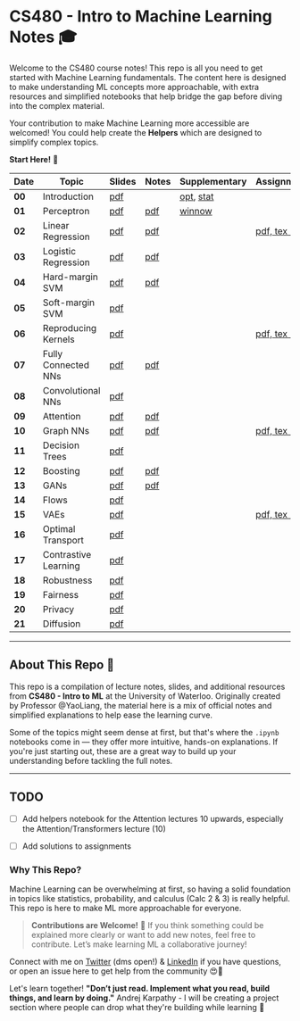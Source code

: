 # CS480 - Intro to Machine Learning Notes 🎓

Welcome to the CS480 course notes! This repo is all you need to get started with Machine Learning fundamentals. The content here is designed to make understanding ML concepts more approachable, with extra resources and simplified notebooks that help bridge the gap before diving into the complex material.

Your contribution to make Machine Learning more accessible are welcomed! You could help create the **Helpers** which are designed to simplify complex topics.

**Start Here!** 🚀


<table>
    <thead>
        <tr>
            <th>Date</th>
            <th>Topic</th>
            <th>Slides</th>
            <th>Notes</th>
            <th>Supplementary</th>
            <th>Assignments</th>
            <th>Helper</th>
        </tr>
    </thead>
    <tbody>
        <tr>
            <td><strong>00</strong></td>
            <td>Introduction</td>
            <td><a href="https://github.com/jadechoghari/machine-learning-cs480/blob/main/00-intro/480-lec-intro.pdf">pdf</a></td>
            <td></td>
            <td><a href="https://github.com/jadechoghari/machine-learning-cs480/blob/main/extras/optimization/480-note-opt.pdf">opt</a>, <a href="https://github.com/jadechoghari/machine-learning-cs480/blob/main/extras/stats/480-note-stat.pdf">stat</a></td>
            <td></td>
            <td><a href="#">pdf</a></td>
        </tr>
        <tr>
            <td><strong>01</strong></td>
            <td>Perceptron</td>
            <td><a href="https://github.com/jadechoghari/machine-learning-cs480/blob/main/01-perceptron/480-lec-per.pdf">pdf</a></td>
            <td><a href="https://github.com/jadechoghari/machine-learning-cs480/blob/main/01-perceptron/480-note-per.pdf">pdf</a></td>
            <td><a href="https://github.com/jadechoghari/machine-learning-cs480/blob/main/extras/winnow/480-note-winnow.pdf">winnow</a></td>
            <td></td>
            <td><a href="https://github.com/jadechoghari/machine-learning-cs480/blob/main/01-perceptron/perceptron.ipynb">pdf</a></td>
        </tr>
        <tr>
            <td><strong>02</strong></td>
            <td>Linear Regression</td>
            <td><a href="https://github.com/jadechoghari/machine-learning-cs480/blob/main/02-linreg/480-lec-lin.pdf">pdf</a></td>
            <td><a href="https://github.com/jadechoghari/machine-learning-cs480/blob/main/02-linreg/480-note-lin.pdf">pdf</a></td>
            <td></td>
            <td><a href="https://github.com/jadechoghari/machine-learning-cs480/blob/main/asignments/a1/a1.pdf">pdf, tex (AM)</a></td>
            <td><a href="https://github.com/jadechoghari/machine-learning-cs480/blob/main/02-linreg/linear_regression.ipynb">pdf</a></td>
        </tr>
        <tr>
            <td><strong>03</strong></td>
            <td>Logistic Regression</td>
            <td><a href="https://github.com/jadechoghari/machine-learning-cs480/blob/main/03-logreg/480-lec-log.pdf">pdf</a></td>
            <td><a href="https://github.com/jadechoghari/machine-learning-cs480/blob/main/03-logreg/480-note-log.pdf">pdf</a></td>
            <td></td>
            <td></td>
            <td><a href="https://github.com/jadechoghari/machine-learning-cs480/blob/main/03-logreg/logistic_reg.ipynb">pdf</a></td>
        </tr>
        <tr>
            <td><strong>04</strong></td>
            <td>Hard-margin SVM</td>
            <td><a href="https://github.com/jadechoghari/machine-learning-cs480/blob/main/04-svm/480-lec-svm.pdf">pdf</a></td>
            <td><a href="https://github.com/jadechoghari/machine-learning-cs480/blob/main/04-svm/480-note-svm.pdf">pdf</a></td>
            <td></td>
            <td></td>
            <td><a href="https://github.com/jadechoghari/machine-learning-cs480/blob/main/04-svm/svm.ipynb">pdf</a></td>
        </tr>
        <tr>
            <td><strong>05</strong></td>
            <td>Soft-margin SVM</td>
            <td><a href="https://github.com/jadechoghari/machine-learning-cs480/blob/main/04-svm/480-lec-csvm.pdf">pdf</a></td>
            <td></td>
            <td></td>
            <td></td>
            <td><a href="https://github.com/jadechoghari/machine-learning-cs480/blob/main/04-svm/svm.ipynb">pdf</a></td>
        </tr>
        <tr>
            <td><strong>06</strong></td>
            <td>Reproducing Kernels</td>
            <td><a href="https://github.com/jadechoghari/machine-learning-cs480/blob/main/05-kernels/480-lec-ker.pdf">pdf</a></td>
            <td></td>
            <td></td>
            <td><a href="https://github.com/jadechoghari/machine-learning-cs480/blob/main/asignments/a2/a2.pdf">pdf, tex (SS)</a></td>
            <td><a href="#">❌</a></td>
        </tr>
        <tr>
            <td><strong>07</strong></td>
            <td>Fully Connected NNs</td>
            <td><a href="https://github.com/jadechoghari/machine-learning-cs480/blob/main/06-autodiff/480-lec-dnn.pdf">pdf</a></td>
            <td><a href="#">pdf</a></td>
            <td></td>
            <td></td>
            <td><a href="#">❌</a></td>
        </tr>
        <tr>
            <td><strong>08</strong></td>
            <td>Convolutional NNs</td>
            <td><a href="https://github.com/jadechoghari/machine-learning-cs480/blob/main/07-cnn/480-lec-cnn.pdf">pdf</a></td>
            <td></td>
            <td></td>
            <td></td>
            <td><a href="#">❌</a></td>
        </tr>
        <tr>
            <td><strong>09</strong></td>
            <td>Attention</td>
            <td><a href="https://github.com/jadechoghari/machine-learning-cs480/blob/main/08-attention/480-lec-att.pdf">pdf</a></td>
            <td><a href="https://github.com/jadechoghari/machine-learning-cs480/blob/main/08-attention/480-note-att.pdf">pdf</a></td>
            <td></td>
            <td></td>
            <td><a href="#">❌</a></td>
        </tr>
        <tr>
            <td><strong>10</strong></td>
            <td>Graph NNs</td>
            <td><a href="https://github.com/jadechoghari/machine-learning-cs480/blob/main/09-gnn/480-lec-gnn.pdf">pdf</a></td>
            <td><a href="https://github.com/jadechoghari/machine-learning-cs480/blob/main/09-gnn/480-lec-gnn.pdf">pdf</a></td>
            <td></td>
            <td><a href="https://github.com/jadechoghari/machine-learning-cs480/blob/main/asignments/a3/a3.pdf">pdf, tex (HL)</a></td>
            <td><a href="#">❌</a></td>
        </tr>
        <tr>
            <td><strong>11</strong></td>
            <td>Decision Trees</td>
            <td><a href="https://github.com/jadechoghari/machine-learning-cs480/blob/main/10-dec-trees/480-lec-tree.pdf">pdf</a></td>
            <td></td>
            <td></td>
            <td></td>
            <td><a href="#">❌</a></td>
        </tr>
        <tr>
            <td><strong>12</strong></td>
            <td>Boosting</td>
            <td><a href="https://github.com/jadechoghari/machine-learning-cs480/blob/main/11-boosting/480-lec-ens.pdf">pdf</a></td>
            <td><a href="https://github.com/jadechoghari/machine-learning-cs480/blob/main/11-boosting/480-note-ens.pdf">pdf</a></td>
            <td></td>
            <td></td>
            <td><a href="#">❌</a></td>
        </tr>
        <tr>
            <td><strong>13</strong></td>
            <td>GANs</td>
            <td><a href="#">pdf</a></td>
            <td><a href="https://github.com/jadechoghari/machine-learning-cs480/blob/main/12-gans/480-note-gan.pdf">pdf</a></td>
            <td></td>
            <td></td>
            <td><a href="#">❌</a></td>
        </tr>
        <tr>
            <td><strong>14</strong></td>
            <td>Flows</td>
            <td><a href="https://github.com/jadechoghari/machine-learning-cs480/blob/main/13-flows/480-lec-flow.pdf">pdf</a></td>
            <td></td>
            <td></td>
            <td></td>
            <td><a href="#">❌</a></td>
        </tr>
        <tr>
            <td><strong>15</strong></td>
            <td>VAEs</td>
            <td><a href="https://github.com/jadechoghari/machine-learning-cs480/blob/main/14-vaes/480-lec-vae.pdf">pdf</a></td>
            <td></td>
            <td></td>
            <td><a href="https://github.com/jadechoghari/machine-learning-cs480/blob/main/asignments/a4/a4.pdf">pdf, tex (YL)</a></td>
            <td><a href="#">❌</a></td>
        </tr>
        <tr>
            <td><strong>16</strong></td>
            <td>Optimal Transport</td>
            <td><a href="https://github.com/jadechoghari/machine-learning-cs480/blob/main/15-optimal-transport/480-lec-ot.pdf">pdf</a></td>
            <td></td>
            <td></td>
            <td></td>
            <td><a href="#">❌</a></td>
        </tr>
        <tr>
            <td><strong>17</strong></td>
            <td>Contrastive Learning</td>
            <td><a href="https://github.com/jadechoghari/machine-learning-cs480/blob/main/16-contrastive-learning/480-lec-cl.pdf">pdf</a></td>
            <td></td>
            <td></td>
            <td></td>
            <td><a href="#">❌</a></td>
        </tr>
        <tr>
            <td><strong>18</strong></td>
            <td>Robustness</td>
            <td><a href="https://github.com/jadechoghari/machine-learning-cs480/blob/main/17-robustness/480-lec-rob.pdf">pdf</a></td>
            <td></td>
            <td></td>
            <td></td>
            <td><a href="#">❌</a></td>
        </tr>
        <tr>
            <td><strong>19</strong></td>
            <td>Fairness</td>
            <td><a href="https://github.com/jadechoghari/machine-learning-cs480/blob/main/18-fairness/480-lec-fair.pdf">pdf</a></td>
            <td></td>
            <td></td>
            <td></td>
            <td><a href="#">❌</a></td>
        </tr>
        <tr>
            <td><strong>20</strong></td>
            <td>Privacy</td>
            <td><a href="https://github.com/jadechoghari/machine-learning-cs480/blob/main/19-privacy/480-lec-dp.pdf">pdf</a></td>
            <td></td>
            <td></td>
            <td></td>
            <td><a href="#">❌</a></td>
        </tr>
        <tr>
            <td><strong>21</strong></td>
            <td>Diffusion</td>
            <td><a href="https://github.com/jadechoghari/machine-learning-cs480/blob/main/20-diffusion/480-lec-dm.pdf">pdf</a></td>
            <td></td>
            <td></td>
            <td></td>
            <td><a href="#">❌</a></td>
        </tr>
    </tbody>
</table>

---

## About This Repo 📘

This repo is a compilation of lecture notes, slides, and additional resources from **CS480 - Intro to ML** at the University of Waterloo. Originally created by Professor @YaoLiang, the material here is a mix of official notes and simplified explanations to help ease the learning curve.

Some of the topics might seem dense at first, but that's where the `.ipynb` notebooks come in — they offer more intuitive, hands-on explanations. If you're just starting out, these are a great way to build up your understanding before tackling the full notes.

---

## TODO

- [ ] Add helpers notebook for the Attention lectures 10 upwards, especially the Attention/Transformers lecture (10)
- [ ] Add solutions to assignments


### Why This Repo?

Machine Learning can be overwhelming at first, so having a solid foundation in topics like statistics, probability, and calculus (Calc 2 & 3) is really helpful. This repo is here to make ML more approachable for everyone.

> **Contributions are Welcome!** 🌱 If you think something could be explained more clearly or want to add new notes, feel free to contribute. Let’s make learning ML a collaborative journey!

Connect with me on [Twitter](https://x.com/jadechoghari) (dms open!) & [LinkedIn](https://www.linkedin.com/in/jadechoghari/) if you have questions, or open an issue here to get help from the community 😍🫶

Let's learn together! **"Don’t just read. Implement what you read, build things, and learn by doing."** Andrej Karpathy - I will be creating a project section where people can drop what they're building while learning 🐣
